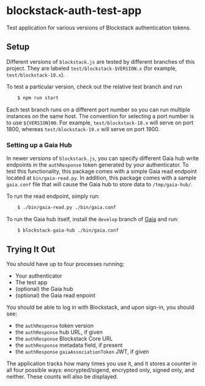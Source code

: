 # blockstack-auth-test-app

Test application for various versions of Blockstack authentication tokens.

## Setup

Different versions of `blockstack.js` are tested by different branches of this
project.  They are labeled `test/blockstack-$VERSION.x` (for example,
`test/blockstack-18.x`).

To test a particular version, check out the relative test branch and run

```bash
    $ npm run start
```

Each test branch runs on a different port number so you can run multiple
instances on the same host.  The convention for selecting a port number is
to use `${VERSION}00`.  For example, `test/blockstack-18.x` will serve on port
1800, whereas `test/blockstack-19.x` will serve on port 1900.

### Setting up a Gaia Hub

In newer versions of `blockstack.js`, you can specify different Gaia hub write
endpoints in the `authResponse` token generated by your authenticator.  To test
this functionality, this package comes with a simple Gaia read endpoint located
at `bin/gaia-read.py`.  In addition, this package comes with a sample
`gaia.conf` file that will cause the Gaia hub to store data to `/tmp/gaia-hub/`.

To run the read endpoint, simply run:

```bash
    $ ./bin/gaia-read.py ./bin/gaia.conf
```

To run the Gaia hub itself, install the `develop` branch of 
[Gaia](https://github.com/blockstack/gaia/tree/develop) and run:

```bash
    $ blockstack-gaia-hub ./bin/gaia.conf
```

## Trying It Out

You should have up to four processes running:

* Your authenticator
* The test app
* (optional) the Gaia hub
* (optional) the Gaia read enpoint

You should be able to log in with Blockstack, and upon sign-in, you should see:

* the `authResponse` token version
* the `authResponse` hub URL, if given
* the `authResponse` Blockstack Core URL
* the `authResponse` metadata field, if present
* the `authResponse` `gaiaAssociationToken` JWT, if given

The application tracks how many times you use it, and it stores a counter in all
four possible ways:  encrypted/sigend, encrypted only, signed only, and neither.
These counts will also be displayed.
